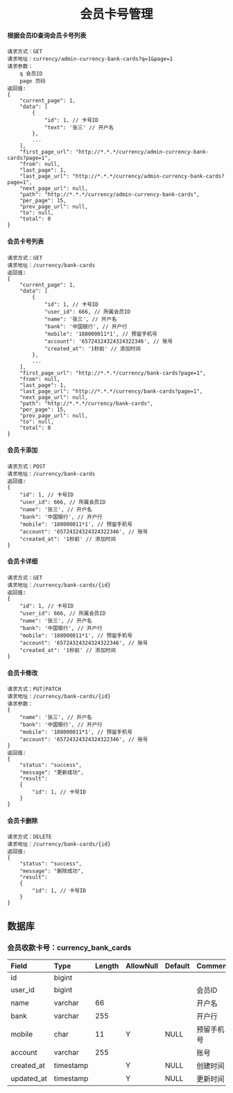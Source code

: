 <h1 align="center">会员卡号管理</h1>

#### 根据会员ID查询会员卡号列表
```
请求方式：GET
请求地址：currency/admin-currency-bank-cards?q=1&page=1
请求参数：
    q 会员ID
    page 页码
返回值:
{
    "current_page": 1,
    "data": [
        {
            "id": 1, // 卡号ID
            "text": '张三' // 开户名
        },
        ...
    ],
    "first_page_url": "http://*.*.*/currency/admin-currency-bank-cards?page=1",
    "from": null,
    "last_page": 1,
    "last_page_url": "http://*.*.*/currency/admin-currency-bank-cards?page=1",
    "next_page_url": null,
    "path": "http://*.*.*/currency/admin-currency-bank-cards",
    "per_page": 15,
    "prev_page_url": null,
    "to": null,
    "total": 0
}
```
#### 会员卡号列表
```
请求方式：GET
请求地址：/currency/bank-cards
返回值:
{
    "current_page": 1,
    "data": [
        {
            "id": 1, // 卡号ID
            "user_id": 666, // 所属会员ID
            "name": '张三', // 开户名
            "bank": '中国银行', // 开户行
            "mobile": '188000011*1', // 预留手机号
            "account": '65724324324324322346', // 账号
            "created_at": '1秒前' // 添加时间
        },
        ...
    ],
    "first_page_url": "http://*.*.*/currency/bank-cards?page=1",
    "from": null,
    "last_page": 1,
    "last_page_url": "http://*.*.*/currency/bank-cards?page=1",
    "next_page_url": null,
    "path": "http://*.*.*/currency/bank-cards",
    "per_page": 15,
    "prev_page_url": null,
    "to": null,
    "total": 0
}
```
#### 会员卡添加
```
请求方式：POST
请求地址：/currency/bank-cards
返回值:
{
    "id": 1, // 卡号ID
    "user_id": 666, // 所属会员ID
    "name": '张三', // 开户名
    "bank": '中国银行', // 开户行
    "mobile": '188000011*1', // 预留手机号
    "account": '65724324324324322346', // 账号
    "created_at": '1秒前' // 添加时间
}
```
#### 会员卡详细
```
请求方式：GET
请求地址：/currency/bank-cards/{id}
返回值:
{
    "id": 1, // 卡号ID
    "user_id": 666, // 所属会员ID
    "name": '张三', // 开户名
    "bank": '中国银行', // 开户行
    "mobile": '188000011*1', // 预留手机号
    "account": '65724324324324322346', // 账号
    "created_at": '1秒前' // 添加时间
}
```
#### 会员卡修改
```
请求方式：PUT|PATCH
请求地址：/currency/bank-cards/{id}
请求参数：
{
    "name": '张三', // 开户名
    "bank": '中国银行', // 开户行
    "mobile": '188000011*1', // 预留手机号
    "account": '65724324324324322346', // 账号
}
返回值:
{
    "status": "success",
    "message": "更新成功",
    "result": 
    {
        "id": 1, // 卡号ID
    }
}
```
#### 会员卡删除
```
请求方式：DELETE
请求地址：/currency/bank-cards/{id}
返回值:
{
    "status": "success",
    "message": "删除成功",
    "result": 
    {
        "id": 1, // 卡号ID
    }
}
```

## 数据库

### 会员收款卡号：currency_bank_cards

| Field             | Type      | Length    | AllowNull | Default   | Comment       |
| :----             | :----     | :----     | :----     | :----     | :----         |
| id                | bigint    |           |           |           |               |
| user_id           | bigint    |           |           |           | 会员ID         |
| name              | varchar   | 66        |           |           | 开户名         |
| bank              | varchar   | 255       |           |           | 开户行         |
| mobile            | char      | 11        | Y         | NULL      | 预留手机号      |
| account           | varchar   | 255       |           |           | 账号           |
| created_at        | timestamp |           | Y         | NULL      | 创建时间        |
| updated_at        | timestamp |           | Y         | NULL      | 更新时间        |
